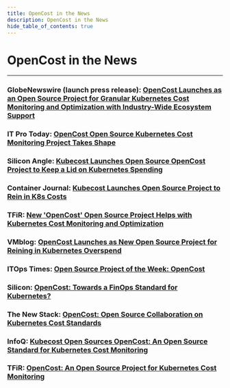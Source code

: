 ```yaml
---
title: OpenCost in the News
description: OpenCost in the News
hide_table_of_contents: true
---
```


# OpenCost in the News

---

### GlobeNewswire (launch press release): [OpenCost Launches as an Open Source Project for Granular Kubernetes Cost Monitoring and Optimization with Industry-Wide Ecosystem Support](https://www.globenewswire.com/news-release/2022/06/02/2454957/0/en/OpenCost-Launches-as-an-Open-Source-Project-for-Granular-Kubernetes-Cost-Monitoring-and-Optimization-with-Industry-Wide-Ecosystem-Support.html)

### IT Pro Today: [OpenCost Open Source Kubernetes Cost Monitoring Project Takes Shape](https://www.itprotoday.com/cloudops/opencost-open-source-kubernetes-cost-monitoring-project-takes-shape)

### Silicon Angle: [Kubecost Launches Open Source OpenCost Project to Keep a Lid on Kubernetes Spending](https://siliconangle.com/2022/06/02/kubecost-launches-open-source-opencost-project-keep-lid-kubernetes-spending/)

### Container Journal: [Kubecost Launches Open Source Project to Rein in K8s Costs](https://containerjournal.com/features/kubecost-launches-open-source-project-to-rein-in-k8s-costs/)

### TFiR: [New 'OpenCost' Open Source Project Helps with Kubernetes Cost Monitoring and Optimization](https://www.tfir.io/new-opencost-open-source-project-helps-with-kubernetes-cost-monitoring-and-optimization/)

### VMblog: [OpenCost Launches as New Open Source Project for Reining in Kubernetes Overspend](https://vmblog.com/archive/2022/06/02/opencost-launches-as-new-open-source-project-for-reining-in-kubernetes-overspend.aspx#.YplvIhPMLPY)

### ITOps Times: [Open Source Project of the Week: OpenCost](https://www.itopstimes.com/kubernetes/itops-times-open-source-project-of-the-week-opencost/)

### Silicon: [OpenCost: Towards a FinOps Standard for Kubernetes?](https://www.silicon.fr/opencost-vers-un-standard-finops-pour-kubernetes-440274.html)

### The New Stack: [OpenCost: Open Source Collaboration on Kubernetes Cost Standards](https://thenewstack.io/opencost-open-source-collaboration-on-kubernetes-cost-standards/)

### InfoQ: [Kubecost Open Sources OpenCost: An Open Source Standard for Kubernetes Cost Monitoring](https://www.infoq.com/news/2022/11/kubecost-opencost/)

### TFiR: [OpenCost: An Open Source Project for Kubernetes Cost Monitoring](https://www.youtube.com/watch?v=68wuC0iopZw&t=110s)
